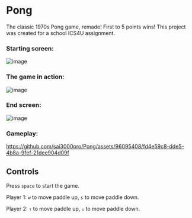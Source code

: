 # Pong
The classic 1970s Pong game, remade! First to 5 points wins!
This project was created for a school ICS4U assignment.

### Starting screen:
![image](https://github.com/sai3000pro/Pong/assets/96095408/23d85688-aadc-44bc-8468-9525406aa044)

### The game in action:
 ![image](https://github.com/sai3000pro/Pong/assets/96095408/727c8c23-228e-41e6-b13c-38c3c817a797)

### End screen:
![image](https://github.com/sai3000pro/Pong/assets/96095408/df76475f-07fa-4782-9268-cd0699dd25e3)

### Gameplay:
https://github.com/sai3000pro/Pong/assets/96095408/fd4e59c8-dde5-4b8a-9fef-21dee904d09f

## Controls

Press ```space``` to start the game.

Player 1: ```w``` to move paddle up, ```s``` to move paddle down.

Player 2: ```↑``` to move paddle up, ```↓``` to move paddle down.
